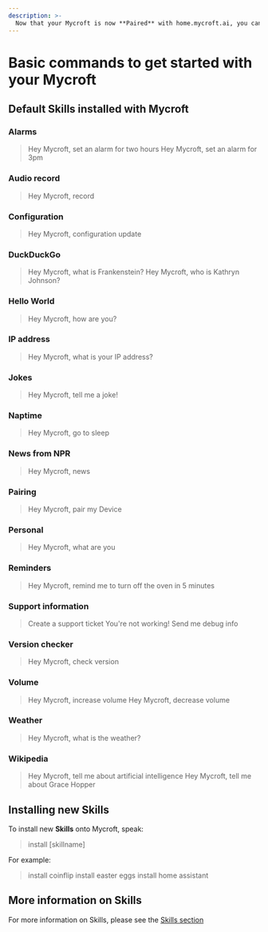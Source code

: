 ```yaml
---
description: >-
  Now that your Mycroft is now **Paired** with home.mycroft.ai, you can begin issuing commands. Try these to get started.
---
```

# Basic commands to get started with your Mycroft

## Default **Skills** installed with Mycroft

### Alarms

> Hey Mycroft, set an alarm for two hours
> Hey Mycroft, set an alarm for 3pm

### Audio record

> Hey Mycroft, record

### Configuration

> Hey Mycroft, configuration update

### DuckDuckGo

> Hey Mycroft, what is Frankenstein?
> Hey Mycroft, who is Kathryn Johnson?

### Hello World

> Hey Mycroft, how are you?

### IP address

> Hey Mycroft, what is your IP address?

### Jokes

> Hey Mycroft, tell me a joke!

### Naptime

> Hey Mycroft, go to sleep

### News from NPR

> Hey Mycroft, news

### Pairing

> Hey Mycroft, pair my Device

### Personal

> Hey Mycroft, what are you

### Reminders

> Hey Mycroft, remind me to turn off the oven in 5 minutes

### Support information

> Create a support ticket
> You're not working!
> Send me debug info

### Version checker

> Hey Mycroft, check version

### Volume

> Hey Mycroft, increase volume
> Hey Mycroft, decrease volume

### Weather

> Hey Mycroft, what is the weather?

### Wikipedia

> Hey Mycroft, tell me about artificial intelligence
> Hey Mycroft, tell me about Grace Hopper


## Installing new **Skills**

To install new **Skills** onto Mycroft, speak:

> install [skillname]

For example:

> install coinflip
> install easter eggs
> install home assistant

## More information on Skills

For more information on Skills, please see the [Skills section](http://mycroft.ai/documentation/skills/)
